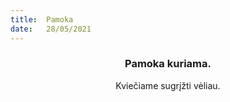 ```yaml
---
title:  Pamoka
date:   28/05/2021
---
```


### <center>Pamoka kuriama.</center>
<center>Kviečiame sugrįžti vėliau.</center>